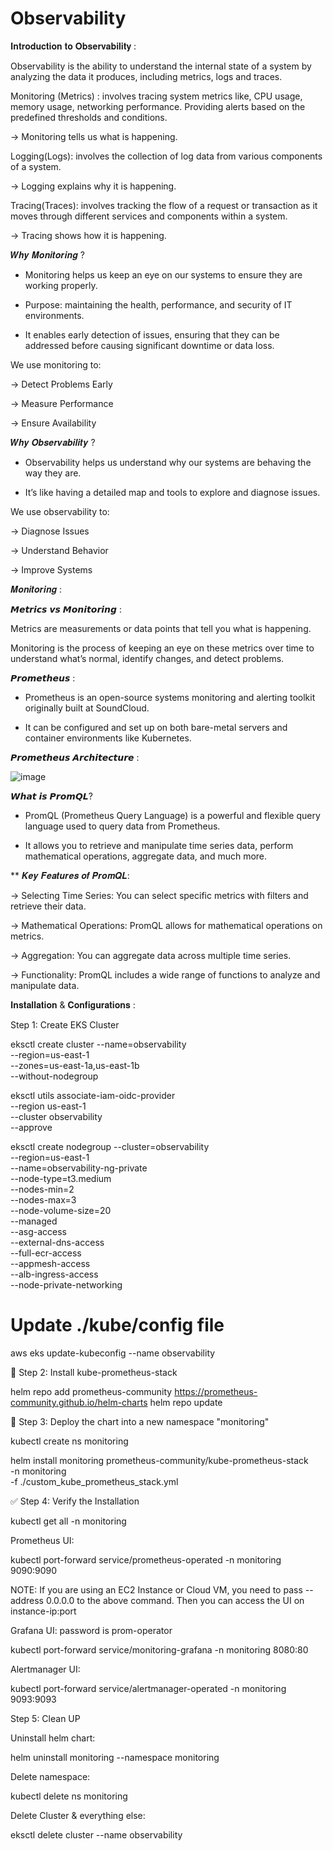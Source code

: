 # Observability

𝐈𝐧𝐭𝐫𝐨𝐝𝐮𝐜𝐭𝐢𝐨𝐧 𝐭𝐨 𝐎𝐛𝐬𝐞𝐫𝐯𝐚𝐛𝐢𝐥𝐢𝐭𝐲 :

Observability is the ability to understand the internal state of a system by analyzing the data it produces, including metrics, logs and traces.

Monitoring (Metrics) : involves tracing system metrics like, CPU usage, memory usage, networking performance. Providing alerts based on the predefined thresholds and conditions.

-> Monitoring tells us what is happening.

Logging(Logs): involves the collection of log data from various components of a system.

-> Logging explains why it is happening.

Tracing(Traces): involves tracking the flow of a request or transaction as it moves through different services and components within a system.

-> Tracing shows how it is happening.

𝑾𝒉𝒚 𝑴𝒐𝒏𝒊𝒕𝒐𝒓𝒊𝒏𝒈 ?

* Monitoring helps us keep an eye on our systems to ensure they are working properly.

* Purpose: maintaining the health, performance, and security of IT environments.

* It enables early detection of issues, ensuring that they can be addressed before causing significant downtime or data loss.

We use monitoring to:

-> Detect Problems Early

-> Measure Performance

-> Ensure Availability

𝑾𝒉𝒚 𝑶𝒃𝒔𝒆𝒓𝒗𝒂𝒃𝒊𝒍𝒊𝒕𝒚 ? 

* Observability helps us understand why our systems are behaving the way they are.

* It’s like having a detailed map and tools to explore and diagnose issues.

We use observability to:

-> Diagnose Issues

-> Understand Behavior

-> Improve Systems


𝑴𝒐𝒏𝒊𝒕𝒐𝒓𝒊𝒏𝒈 :

𝙈𝙚𝙩𝙧𝙞𝙘𝙨 𝙫𝙨 𝙈𝙤𝙣𝙞𝙩𝙤𝙧𝙞𝙣𝙜 :

Metrics are measurements or data points that tell you what is happening.

Monitoring is the process of keeping an eye on these metrics over time to understand what’s normal, identify changes, and detect problems.

𝙋𝙧𝙤𝙢𝙚𝙩𝙝𝙚𝙪𝙨 :

* Prometheus is an open-source systems monitoring and alerting toolkit originally built at SoundCloud.

* It can be configured and set up on both bare-metal servers and container environments like Kubernetes.


𝙋𝙧𝙤𝙢𝙚𝙩𝙝𝙚𝙪𝙨 𝘼𝙧𝙘𝙝𝙞𝙩𝙚𝙘𝙩𝙪𝙧𝙚 :

![image](https://github.com/user-attachments/assets/76d64498-51f1-4e0b-a47c-9da7e196494c)


𝙒𝙝𝙖𝙩 𝙞𝙨 𝙋𝙧𝙤𝙢𝙌𝙇?

* PromQL (Prometheus Query Language) is a powerful and flexible query language used to query data from Prometheus.

* It allows you to retrieve and manipulate time series data, perform mathematical operations, aggregate data, and much more.

** 𝑲𝒆𝒚 𝑭𝒆𝒂𝒕𝒖𝒓𝒆𝒔 𝒐𝒇 𝑷𝒓𝒐𝒎𝑸𝑳:

-> Selecting Time Series: You can select specific metrics with filters and retrieve their data.

-> Mathematical Operations: PromQL allows for mathematical operations on metrics.

-> Aggregation: You can aggregate data across multiple time series.

-> Functionality: PromQL includes a wide range of functions to analyze and manipulate data.


𝐈𝐧𝐬𝐭𝐚𝐥𝐥𝐚𝐭𝐢𝐨𝐧 & 𝐂𝐨𝐧𝐟𝐢𝐠𝐮𝐫𝐚𝐭𝐢𝐨𝐧𝐬 :

Step 1: Create EKS Cluster

eksctl create cluster --name=observability \
                      --region=us-east-1 \
                      --zones=us-east-1a,us-east-1b \
                      --without-nodegroup
                      
eksctl utils associate-iam-oidc-provider \
    --region us-east-1 \
    --cluster observability \
    --approve
    
eksctl create nodegroup --cluster=observability \
                        --region=us-east-1 \
                        --name=observability-ng-private \
                        --node-type=t3.medium \
                        --nodes-min=2 \
                        --nodes-max=3 \
                        --node-volume-size=20 \
                        --managed \
                        --asg-access \
                        --external-dns-access \
                        --full-ecr-access \
                        --appmesh-access \
                        --alb-ingress-access \
                        --node-private-networking

# Update ./kube/config file
aws eks update-kubeconfig --name observability

🧰 Step 2: Install kube-prometheus-stack

helm repo add prometheus-community https://prometheus-community.github.io/helm-charts
helm repo update

🚀 Step 3: Deploy the chart into a new namespace "monitoring"

kubectl create ns monitoring

helm install monitoring prometheus-community/kube-prometheus-stack \
-n monitoring \
-f ./custom_kube_prometheus_stack.yml

✅ Step 4: Verify the Installation

kubectl get all -n monitoring

Prometheus UI:

kubectl port-forward service/prometheus-operated -n monitoring 9090:9090

NOTE: If you are using an EC2 Instance or Cloud VM, you need to pass --address 0.0.0.0 to the above command. Then you can access the UI on instance-ip:port

Grafana UI: password is prom-operator

kubectl port-forward service/monitoring-grafana -n monitoring 8080:80

Alertmanager UI:

kubectl port-forward service/alertmanager-operated -n monitoring 9093:9093

 Step 5: Clean UP
 
Uninstall helm chart:

helm uninstall monitoring --namespace monitoring

Delete namespace:

kubectl delete ns monitoring

Delete Cluster & everything else:

eksctl delete cluster --name observability



